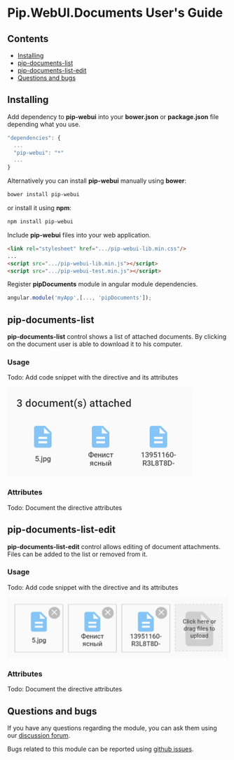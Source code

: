 # Pip.WebUI.Documents User's Guide

## <a name="contents"></a> Contents
- [Installing](#install)
- [pip-documents-list](#documents_list)
- [pip-documents-list-edit](#documents_list_edit)
- [Questions and bugs](#issues)


## <a name="install"></a> Installing

Add dependency to **pip-webui** into your **bower.json** or **package.json** file depending what you use.
```javascript
"dependencies": {
  ...
  "pip-webui": "*"
  ...
}
```

Alternatively you can install **pip-webui** manually using **bower**:
```bash
bower install pip-webui
```

or install it using **npm**:
```bash
npm install pip-webui
```

Include **pip-webui** files into your web application.
```html
<link rel="stylesheet" href=".../pip-webui-lib.min.css"/>
...
<script src=".../pip-webui-lib.min.js"></script>
<script src=".../pip-webui-test.min.js"></script>
```

Register **pipDocuments** module in angular module dependencies.
```javascript
angular.module('myApp',[..., 'pipDocuments']);
```


## <a name="documents_list"></a> pip-documents-list

**pip-documents-list** control shows a list of attached documents. By clicking on the document user is able to download it to his computer.

### Usage
Todo: Add code snippet with the directive and its attributes

<img src="images/img-doc-list.png"/>

### Attributes
Todo: Document the directive attributes


## <a name="documents_list_edit"></a> pip-documents-list-edit

**pip-documents-list-edit** control allows editing of document attachments. Files can be added to the list or removed from it.

### Usage
Todo: Add code snippet with the directive and its attributes

<img src="images/img-doc-list-edit.png"/>

### Attributes
Todo: Document the directive attributes


## <a name="issues"></a> Questions and bugs

If you have any questions regarding the module, you can ask them using our 
[discussion forum](https://groups.google.com/forum/#!forum/pip-webui).

Bugs related to this module can be reported using [github issues](https://github.com/pip-webui/pip-webui-documents/issues).

